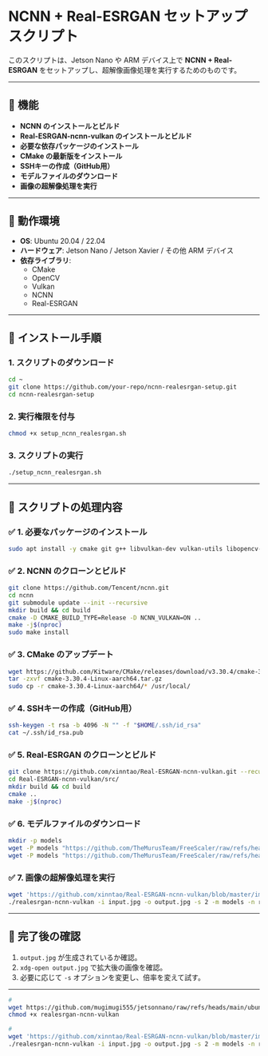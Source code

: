 # NCNN + Real-ESRGAN セットアップスクリプト

このスクリプトは、Jetson Nano や ARM デバイス上で **NCNN + Real-ESRGAN** をセットアップし、超解像画像処理を実行するためのものです。

---

## 🚀 機能
- **NCNN のインストールとビルド**
- **Real-ESRGAN-ncnn-vulkan のインストールとビルド**
- **必要な依存パッケージのインストール**
- **CMake の最新版をインストール**
- **SSHキーの作成（GitHub用）**
- **モデルファイルのダウンロード**
- **画像の超解像処理を実行**

---

## 🔧 動作環境
- **OS**: Ubuntu 20.04 / 22.04
- **ハードウェア**: Jetson Nano / Jetson Xavier / その他 ARM デバイス
- **依存ライブラリ**:
    - CMake
    - OpenCV
    - Vulkan
    - NCNN
    - Real-ESRGAN

---

## 📌 インストール手順

### 1. スクリプトのダウンロード
```sh
cd ~
git clone https://github.com/your-repo/ncnn-realesrgan-setup.git
cd ncnn-realesrgan-setup
```

### 2. 実行権限を付与
```sh
chmod +x setup_ncnn_realesrgan.sh
```

### 3. スクリプトの実行
```sh
./setup_ncnn_realesrgan.sh
```

---

## 🎯 スクリプトの処理内容

### ✅ 1. 必要なパッケージのインストール
```sh
sudo apt install -y cmake git g++ libvulkan-dev vulkan-utils libopencv-dev build-essential libssl-dev glslang-tools
```

### ✅ 2. NCNN のクローンとビルド
```sh
git clone https://github.com/Tencent/ncnn.git
cd ncnn
git submodule update --init --recursive
mkdir build && cd build
cmake -D CMAKE_BUILD_TYPE=Release -D NCNN_VULKAN=ON ..
make -j$(nproc)
sudo make install
```

### ✅ 3. CMake のアップデート
```sh
wget https://github.com/Kitware/CMake/releases/download/v3.30.4/cmake-3.30.4-Linux-aarch64.tar.gz
tar -zxvf cmake-3.30.4-Linux-aarch64.tar.gz
sudo cp -r cmake-3.30.4-Linux-aarch64/* /usr/local/
```

### ✅ 4. SSHキーの作成（GitHub用）
```sh
ssh-keygen -t rsa -b 4096 -N "" -f "$HOME/.ssh/id_rsa"
cat ~/.ssh/id_rsa.pub
```

### ✅ 5. Real-ESRGAN のクローンとビルド
```sh
git clone https://github.com/xinntao/Real-ESRGAN-ncnn-vulkan.git --recursive
cd Real-ESRGAN-ncnn-vulkan/src/
mkdir build && cd build
cmake ..
make -j$(nproc)
```

### ✅ 6. モデルファイルのダウンロード
```sh
mkdir -p models
wget -P models "https://github.com/TheMurusTeam/FreeScaler/raw/refs/heads/main/FreeScaler/realesrgan/models/realesrgan-x4plus.bin"
wget -P models "https://github.com/TheMurusTeam/FreeScaler/raw/refs/heads/main/FreeScaler/realesrgan/models/realesrgan-x4plus.param"
```

### ✅ 7. 画像の超解像処理を実行
```sh
wget 'https://github.com/xinntao/Real-ESRGAN-ncnn-vulkan/blob/master/images/input2.jpg?raw=true' -O input.jpg
./realesrgan-ncnn-vulkan -i input.jpg -o output.jpg -s 2 -m models -n realesrgan-x4plus
```

---

## 🎉 完了後の確認
1. `output.jpg` が生成されているか確認。
2. `xdg-open output.jpg` で拡大後の画像を確認。
3. 必要に応じて `-s` オプションを変更し、倍率を変えて試す。

---

```bash
#
wget https://github.com/mugimugi555/jetsonnano/raw/refs/heads/main/ubuntu20/realesrgan/realesrgan-ncnn-vulkan
chmod +x realesrgan-ncnn-vulkan

#
wget 'https://github.com/xinntao/Real-ESRGAN-ncnn-vulkan/blob/master/images/input2.jpg?raw=true' -O input.jpg
./realesrgan-ncnn-vulkan -i input.jpg -o output.jpg -s 2 -m models -n realesrgan-x4plus
```
